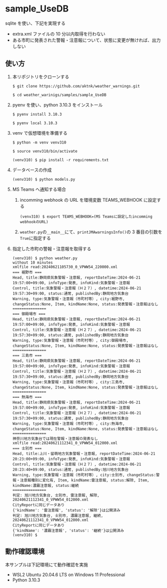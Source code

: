 # sample_UseDB

sqlite を使い、下記を実現する

- extra.xml ファイルの 10 分以内取得を行わない
- ある市町に発表された警報・注意報について、状態に変更が無ければ、出力しない

## 使い方

1. 本リポジトリをクローンする

   ```
   $ git clone https://github.com/aktnk/weather_warnings.git

   $ cd weather_warinigs/samples/sample_UseDB
   ```

1. pyenv を使い、python 3.10.3 をインストール

   ```
   $ pyenv install 3.10.3

   $ pyenv local 3.10.3
   ```

1. venv で仮想環境を準備する

   ```
   $ python -m venv venv310

   $ source venv310/bin/activate

   (venv310) $ pip install -r requirements.txt
   ```

1. データベースの作成

   ```
   (venv310) $ python models.py
   ```

1. MS Teams へ通知する場合

   1. incomming webhook の URL を環境変数 TEAMS_WEBHOOK に設定する

      ```
      (venv310) $ export TEAMS_WEBHOOK=(MS Teamsに設定したincomming webhookのURL)
      ```

   1. `weather.py`の`__main__`にて、`printJMAwarningsInfo()`の 3 番目の引数を`True`に指定する

1. 指定した市町の警報・注意報を取得する

   ```
   (venv310) $ python weather.py
   without 10 minutes
   xmlfile read:20240621105730_0_VPWW54_220000.xml
   === 裾野市 ===
   Head, title:静岡県気象警報・注意報, reportDateTime:2024-06-21 19:57:00+09:00, infoType:発表, infoKind:気象警報・注意報
   Control, title:気象警報・注意報（Ｈ２７）, datetime:2024-06-21 19:57:30+09:00, status:通常, publishedBy:静岡地方気象台
   Warning, type:気象警報・注意報（市町村等）, city:裾野市, changeStatus:None, Item, kindName:None, status:発表警報・注意報はなし
   ===============
   === 御殿場市 ===
   Head, title:静岡県気象警報・注意報, reportDateTime:2024-06-21 19:57:00+09:00, infoType:発表, infoKind:気象警報・注意報
   Control, title:気象警報・注意報（Ｈ２７）, datetime:2024-06-21 19:57:30+09:00, status:通常, publishedBy:静岡地方気象台
   Warning, type:気象警報・注意報（市町村等）, city:御殿場市, changeStatus:None, Item, kindName:None, status:発表警報・注意報はなし
   ===============
   === 三島市 ===
   Head, title:静岡県気象警報・注意報, reportDateTime:2024-06-21 19:57:00+09:00, infoType:発表, infoKind:気象警報・注意報
   Control, title:気象警報・注意報（Ｈ２７）, datetime:2024-06-21 19:57:30+09:00, status:通常, publishedBy:静岡地方気象台
   Warning, type:気象警報・注意報（市町村等）, city:三島市, changeStatus:None, Item, kindName:None, status:発表警報・注意報はなし
   ===============
   === 熱海市 ===
   Head, title:静岡県気象警報・注意報, reportDateTime:2024-06-21 19:57:00+09:00, infoType:発表, infoKind:気象警報・注意報
   Control, title:気象警報・注意報（Ｈ２７）, datetime:2024-06-21 19:57:30+09:00, status:通常, publishedBy:静岡地方気象台
   Warning, type:気象警報・注意報（市町村等）, city:熱海市, changeStatus:None, Item, kindName:None, status:発表警報・注意報はなし
   ===============
   神奈川地方気象台では現在警報・注意報の発表なし
   xmlfile read:20240621112341_0_VPWW54_012000.xml
   === 士別市 ===
   Head, title:上川・留萌地方気象警報・注意報, reportDateTime:2024-06-21 20:23:00+09:00, infoType:発表, infoKind:気象警報・注意報
   Control, title:気象警報・注意報（Ｈ２７）, datetime:2024-06-21 20:23:40+09:00, status:通常, publishedBy:旭川地方気象台
   Warning, type:気象警報・注意報（市町村等）, city:士別市, changeStatus:警報・注意報種別に変化有, Item, kindName:雷注意報, status:解除, Item, kindName:濃霧注意報, status:継続
   ===============
   判定: 旭川地方気象台, 士別市, 雷注意報, 解除, 20240621112341_0_VPWW54_012000.xml
   CityReportに同じデータあり
   {'kindName': '雷注意報', 'status': '解除'}は公開済み
   判定: 旭川地方気象台, 士別市, 濃霧注意報, 継続, 20240621112341_0_VPWW54_012000.xml
   CityReportに同じデータあり
   {'kindName': '濃霧注意報', 'status': '継続'}は公開済み
   (venv310) $
   ```

## 動作確認環境

本サンプルは下記環境にて動作確認を実施

- WSL2 Ubuntu 20.04.6 LTS on Windows 11 Professional
- Python 3.10.3
